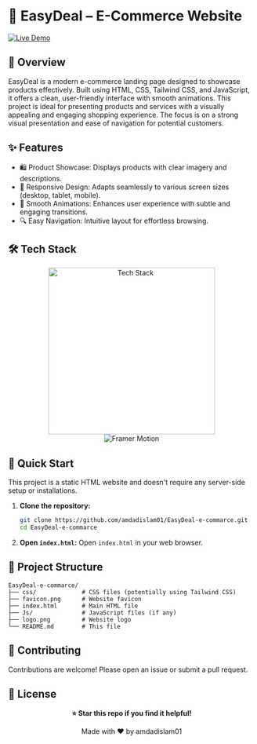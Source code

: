 # 🛒 EasyDeal – E-Commerce Website

[![Live Demo](https://img.shields.io/badge/🚀_Live_Demo-00C7B7?style=for-the-badge&logo=netlify&logoColor=white)](https://easydeal-01.netlify.app/)  



## 📖 Overview

EasyDeal is a modern e-commerce landing page designed to showcase products effectively. Built using HTML, CSS, Tailwind CSS, and JavaScript, it offers a clean, user-friendly interface with smooth animations.  This project is ideal for presenting products and services with a visually appealing and engaging shopping experience.  The focus is on a strong visual presentation and ease of navigation for potential customers.

## ✨ Features

- 🛍️ Product Showcase:  Displays products with clear imagery and descriptions.
- 🎨 Responsive Design: Adapts seamlessly to various screen sizes (desktop, tablet, mobile).
- 💫 Smooth Animations:  Enhances user experience with subtle and engaging transitions.
- 🔍 Easy Navigation: Intuitive layout for effortless browsing.



## 🛠️ Tech Stack

<p align="center">
  <img src="https://skillicons.dev/icons?i=html,css,tailwind,js,netlify,github,git" alt="Tech Stack" width="340" />
  <br/>
  <img src="https://img.shields.io/badge/Animation-FramerMotion-ff69b4?style=for-the-badge&logo=framer&logoColor=white" alt="Framer Motion" />
</p>

## 🚀 Quick Start

This project is a static HTML website and doesn't require any server-side setup or installations.

1. **Clone the repository:**
   ```bash
   git clone https://github.com/amdadislam01/EasyDeal-e-commarce.git
   cd EasyDeal-e-commarce
   ```

2. **Open `index.html`:** Open `index.html` in your web browser.


## 📁 Project Structure

```
EasyDeal-e-commarce/
├── css/             # CSS files (potentially using Tailwind CSS)
├── favicon.png      # Website favicon
├── index.html       # Main HTML file
├── Js/              # JavaScript files (if any)
├── logo.png         # Website logo
└── README.md        # This file
```

## 🤝 Contributing

Contributions are welcome! Please open an issue or submit a pull request.

## 📄 License

<div align="center">

**⭐ Star this repo if you find it helpful!**

Made with ❤️ by amdadislam01

</div>

